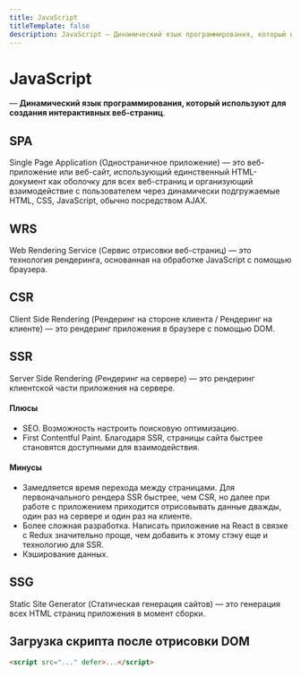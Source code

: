 ```yaml
---
title: JavaScript
titleTemplate: false
description: JavaScript — Динамический язык программирования, который используют для создания интерактивных веб-страниц.
---
```


# JavaScript
— **Динамический язык программирования, который используют для создания интерактивных веб-страниц**.

## SPA
Single Page Application (Одностраничное приложение) — это веб-приложение или веб-сайт, использующий единственный HTML-документ как оболочку для всех веб-страниц и организующий взаимодействие с пользователем через динамически подгружаемые HTML, CSS, JavaScript, обычно посредством AJAX.

## WRS
Web Rendering Service (Сервис отрисовки веб-страниц) — это технология рендеринга, основанная на обработке JavaScript с помощью браузера.

## CSR
Client Side Rendering (Рендеринг на стороне клиента / Рендеринг на клиенте) — это рендеринг приложения в браузере с помощью DOM.

## SSR
Server Side Rendering (Рендеринг на сервере) — это рендеринг клиентской части приложения на сервере.
#### Плюсы
- SEO. Возможность настроить поисковую оптимизацию.
- First Contentful Paint. Благодаря SSR, страницы сайта быстрее становятся доступными для взаимодействия.
#### Минусы
- Замедляется время перехода между страницами. Для первоначального рендера SSR быстрее, чем CSR, но далее при работе с приложением приходится отрисовывать данные дважды, один раз на сервере и один раз на клиенте.
- Более сложная разработка. Написать приложение на React в связке с Redux значительно проще, чем добавить к этому стэку еще и технологию для SSR.
- Кэширование данных.

## SSG
Static Site Generator (Статическая генерация сайтов) — это генерация всех HTML страниц приложения в момент сборки.

## Загрузка скрипта после отрисовки DOM
```html
<script src="..." defer>...</script>
```
